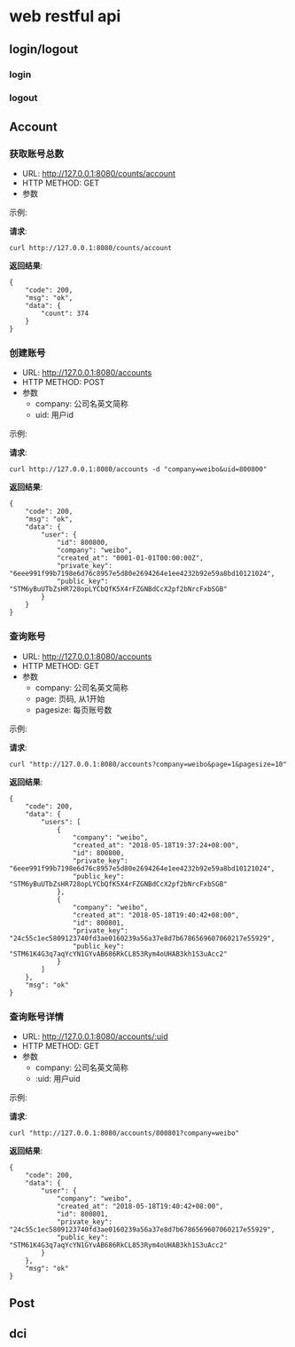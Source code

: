# web restful api

## login/logout

### login

### logout

## Account

### 获取账号总数

- URL: http://127.0.0.1:8080/counts/account
- HTTP METHOD: GET
- 参数
  

示例:

**请求**:
```
curl http://127.0.0.1:8080/counts/account
```

**返回结果**:

```
{
    "code": 200, 
    "msg": "ok", 
    "data": {
        "count": 374
    }
}
```

### 创建账号

- URL: http://127.0.0.1:8080/accounts
- HTTP METHOD: POST
- 参数
  - company: 公司名英文简称
  - uid: 用户id
  

示例:

**请求**:
```
curl http://127.0.0.1:8080/accounts -d "company=weibo&uid=800800"
```

**返回结果**:

```
{
    "code": 200, 
    "msg": "ok", 
    "data": {
        "user": {
            "id": 800800, 
            "company": "weibo", 
            "created_at": "0001-01-01T00:00:00Z", 
            "private_key": "6eee991f99b7198e6d76c8957e5d80e2694264e1ee4232b92e59a8bd10121024", 
            "public_key": "STM6yBuUTbZsHR728opLYCbQfK5X4rFZGNBdCcX2pf2bNrcFxbSGB"
        }
    }
}
```


### 查询账号

- URL: http://127.0.0.1:8080/accounts
- HTTP METHOD: GET
- 参数
  - company: 公司名英文简称
  - page: 页码, 从1开始
  - pagesize: 每页账号数
  

示例:

**请求**:
```
curl "http://127.0.0.1:8080/accounts?company=weibo&page=1&pagesize=10"
```

**返回结果**:

```
{
    "code": 200,
    "data": {
        "users": [
            {
                "company": "weibo",
                "created_at": "2018-05-18T19:37:24+08:00",
                "id": 800800,
                "private_key": "6eee991f99b7198e6d76c8957e5d80e2694264e1ee4232b92e59a8bd10121024",
                "public_key": "STM6yBuUTbZsHR728opLYCbQfK5X4rFZGNBdCcX2pf2bNrcFxbSGB"
            },
            {
                "company": "weibo",
                "created_at": "2018-05-18T19:40:42+08:00",
                "id": 800801,
                "private_key": "24c55c1ec5809123740fd3ae0160239a56a37e8d7b6786569607060217e55929",
                "public_key": "STM61K4G3q7aqYcYN1GYvAB686RkCL853Rym4oUHAB3kh1S3uAcc2"
            }
        ]
    },
    "msg": "ok"
}
```

### 查询账号详情

- URL: http://127.0.0.1:8080/accounts/:uid
- HTTP METHOD: GET
- 参数
  - company: 公司名英文简称
  - :uid: 用户uid
  

示例:

**请求**:
```
curl "http://127.0.0.1:8080/accounts/800801?company=weibo"
```

**返回结果**:

```
{
    "code": 200,
    "data": {
        "user": {
            "company": "weibo",
            "created_at": "2018-05-18T19:40:42+08:00",
            "id": 800801,
            "private_key": "24c55c1ec5809123740fd3ae0160239a56a37e8d7b6786569607060217e55929",
            "public_key": "STM61K4G3q7aqYcYN1GYvAB686RkCL853Rym4oUHAB3kh1S3uAcc2"
        }
    },
    "msg": "ok"
}
```

## Post


## dci